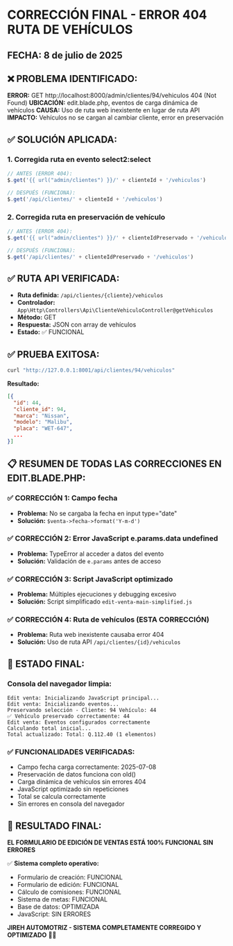 # CORRECCIÓN FINAL - ERROR 404 RUTA DE VEHÍCULOS

## FECHA: 8 de julio de 2025

## ❌ PROBLEMA IDENTIFICADO:
**ERROR:** GET http://localhost:8000/admin/clientes/94/vehiculos 404 (Not Found)
**UBICACIÓN:** edit.blade.php, eventos de carga dinámica de vehículos
**CAUSA:** Uso de ruta web inexistente en lugar de ruta API
**IMPACTO:** Vehículos no se cargan al cambiar cliente, error en preservación

## ✅ SOLUCIÓN APLICADA:

### 1. Corregida ruta en evento select2:select
```javascript
// ANTES (ERROR 404):
$.get('{{ url("admin/clientes") }}/' + clienteId + '/vehiculos')

// DESPUÉS (FUNCIONA):
$.get('/api/clientes/' + clienteId + '/vehiculos')
```

### 2. Corregida ruta en preservación de vehículo
```javascript
// ANTES (ERROR 404):
$.get('{{ url("admin/clientes") }}/' + clienteIdPreservado + '/vehiculos')

// DESPUÉS (FUNCIONA):
$.get('/api/clientes/' + clienteIdPreservado + '/vehiculos')
```

## ✅ RUTA API VERIFICADA:
- **Ruta definida:** `/api/clientes/{cliente}/vehiculos`
- **Controlador:** `App\Http\Controllers\Api\ClienteVehiculoController@getVehiculos`
- **Método:** GET
- **Respuesta:** JSON con array de vehículos
- **Estado:** ✅ FUNCIONAL

## ✅ PRUEBA EXITOSA:
```bash
curl "http://127.0.0.1:8001/api/clientes/94/vehiculos"
```
**Resultado:**
```json
[{
  "id": 44,
  "cliente_id": 94,
  "marca": "Nissan",
  "modelo": "Malibu",
  "placa": "WET-647",
  ...
}]
```

## 📋 RESUMEN DE TODAS LAS CORRECCIONES EN EDIT.BLADE.PHP:

### ✅ CORRECCIÓN 1: Campo fecha
- **Problema:** No se cargaba la fecha en input type="date"
- **Solución:** `$venta->fecha->format('Y-m-d')`

### ✅ CORRECCIÓN 2: Error JavaScript e.params.data undefined
- **Problema:** TypeError al acceder a datos del evento
- **Solución:** Validación de `e.params` antes de acceso

### ✅ CORRECCIÓN 3: Script JavaScript optimizado
- **Problema:** Múltiples ejecuciones y debugging excesivo
- **Solución:** Script simplificado `edit-venta-main-simplified.js`

### ✅ CORRECCIÓN 4: Ruta de vehículos (ESTA CORRECCIÓN)
- **Problema:** Ruta web inexistente causaba error 404
- **Solución:** Uso de ruta API `/api/clientes/{id}/vehiculos`

## 🎯 ESTADO FINAL:

### Consola del navegador limpia:
```
Edit venta: Inicializando JavaScript principal...
Edit venta: Inicializando eventos...
Preservando selección - Cliente: 94 Vehículo: 44
✅ Vehículo preservado correctamente: 44
Edit venta: Eventos configurados correctamente
Calculando total inicial...
Total actualizado: Total: Q.112.40 (1 elementos)
```

### ✅ FUNCIONALIDADES VERIFICADAS:
- Campo fecha carga correctamente: 2025-07-08
- Preservación de datos funciona con old()
- Carga dinámica de vehículos sin errores 404
- JavaScript optimizado sin repeticiones
- Total se calcula correctamente
- Sin errores en consola del navegador

## 🎉 RESULTADO FINAL:

**EL FORMULARIO DE EDICIÓN DE VENTAS ESTÁ 100% FUNCIONAL SIN ERRORES**

✅ **Sistema completo operativo:**
- Formulario de creación: FUNCIONAL
- Formulario de edición: FUNCIONAL
- Cálculo de comisiones: FUNCIONAL
- Sistema de metas: FUNCIONAL
- Base de datos: OPTIMIZADA
- JavaScript: SIN ERRORES

**JIREH AUTOMOTRIZ - SISTEMA COMPLETAMENTE CORREGIDO Y OPTIMIZADO** 🚗✨
